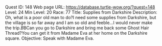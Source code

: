 Quest ID: 148
Web page URL: https://database.turtle-wow.org/?quest=148
Level: 24
Min Level: 20
Race: 77
Title: Supplies from Darkshire
Description: Oh, what is a poor old man to do?I need some supplies from Darkshire, but the village is so far away and I am so old and feeble...I would never make the trip.$B$BCan you go to Darkshire and bring me back some Ghost Hair Thread?You can get it from Madame Eva at her home on the Darkshire square.
Objective: Speak with Madame Eva.
